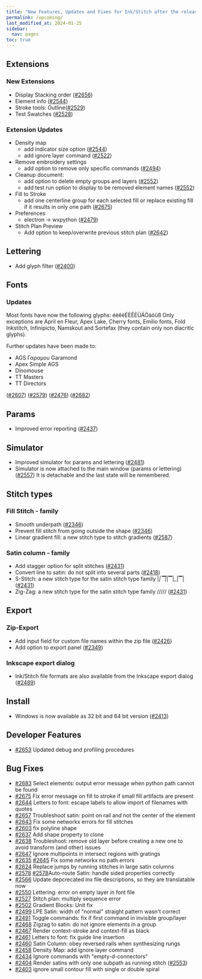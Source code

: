 ```yaml
---
title: "New Features, Updates and Fixes for Ink/Stitch after the release of v3.0.1"
permalink: /upcoming/
last_modified_at: 2024-01-25
sidebar:
  nav: pages
toc: true
---
```

## Extensions

### New Extensions

  * Display Stacking order ([#2656](https://github.com/inkstitch/inkstitch/issues/2656))
  * Element info ([#2544](https://github.com/inkstitch/inkstitch/issues/2544))
  * Stroke tools: Outline([#2529](https://github.com/inkstitch/inkstitch/issues/2529))
  * Test Swatches ([#2528](https://github.com/inkstitch/inkstitch/issues/2528))

### Extension Updates

  * Density map
    * add indicator size option ([#2544](https://github.com/inkstitch/inkstitch/issues/2544))
    * add ignore layer command ([#2522](https://github.com/inkstitch/inkstitch/issues/2522))
  * Remove embroidery settings
    * add option to remove only specific commands ([#2494](https://github.com/inkstitch/inkstitch/issues/2494))
  * Cleanup document:
    * add option to delete empty groups and layers ([#2552](https://github.com/inkstitch/inkstitch/issues/2552))
    * add test run option to display to be removed element names ([#2552](https://github.com/inkstitch/inkstitch/issues/2552))
  * Fill to Stroke
    * add one centerline group for each selected fill or replace existing fill if it results in only one path ([#2675](https://github.com/inkstitch/inkstitch/issues/2675#issuecomment-1882919122))
  * Preferences
    * electron -> wxpython ([#2479](https://github.com/inkstitch/inkstitch/issues/2479))
  * Stitch Plan Preview
    * Add option to keep/overwrite previous stitch plan ([#2642](https://github.com/inkstitch/inkstitch/issues/#2642))

## Lettering

  * Add glyph filter ([#2400](https://github.com/inkstitch/inkstitch/issues/2400))

## Fonts

### Updates

Most fonts have now the following glyphs: éèêëÉÈÊËÜÄÖäöüß
Only exceptions are April en Fleur, Apex Lake, Cherry fonts, Emilio fonts, Fold Inkstitch, Infinipicto, Namskout and Sortefax (they contain only non diacritic glyphs).

Further updates have been made to:

  * AGS Γαραμου Garamond
  * Apex Simple AGS
  * Dinomouse
  * TT Masters
  * TT Directors

([#2607](https://github.com/inkstitch/inkstitch/issues/2607))
([#2579](https://github.com/inkstitch/inkstitch/issues/2579))
([#2476](https://github.com/inkstitch/inkstitch/issues/2476))
([#2682](https://github.com/inkstitch/inkstitch/pull/2682))

## Params

  * Improved error reporting ([#2437](https://github.com/inkstitch/inkstitch/issues/2437))

## Simulator

  * Improved simulator for params and lettering ([#2481](https://github.com/inkstitch/inkstitch/issues/2481))
  * Simulator is now attached to the main window (params or lettering) ([#2557](https://github.com/inkstitch/inkstitch/issues/2557))
    It is detachable and the last state will be remembered.

## Stitch types

### Fill Stitch - family

  * Smooth underpath ([#2346](https://github.com/inkstitch/inkstitch/issues/2346))
  * Prevent fill stitch from going outside the shape ([#2346](https://github.com/inkstitch/inkstitch/issues/2346))
  * Linear gradient fill: a new stitch type to stitch gradients ([#2587](https://github.com/inkstitch/inkstitch/issues/2587))

### Satin column - family

  * Add stagger option for split stitches ([#2431](https://github.com/inkstitch/inkstitch/issues/2431))
  * Convert line to satin: do not split into several parts ([#2418](https://github.com/inkstitch/inkstitch/issues/2418))
  * S-Stitch: a new stitch type for the satin stitch type family |_|▔|_|▔|_|▔| ([#2431](https://github.com/inkstitch/inkstitch/issues/2431))
  * Zig-Zag: a new stitch type for the satin stitch type family /\/\/\/\/ ([#2431](https://github.com/inkstitch/inkstitch/issues/2431))

## Export

### Zip-Export

  * Add input field for custom file names within the zip file ([#2426](https://github.com/inkstitch/inkstitch/issues/2426))
  * Add option to export panel ([#2349](https://github.com/inkstitch/inkstitch/issues/2349))

### Inkscape export dialog

  * Ink/Stitch file formats are also available from the Inkscape export dialog ([#2489](https://github.com/inkstitch/inkstitch/issues/2489))

## Install

  * Windows is now available as 32 bit and 64 bit version ([#2413](https://github.com/inkstitch/inkstitch/issues/2413))

## Developer Features

  * [#2653](https://github.com/inkstitch/inkstitch/issues/2653) Updated debug and profiling procedures

## Bug Fixes

* [#2683](https://github.com/inkstitch/inkstitch/issues/2683) Select elements: output error message when python path cannot be found
* [#2675](https://github.com/inkstitch/inkstitch/issues/2675) Fix error message on fill to stroke if small fill artifacts are present
 * [#2644](https://github.com/inkstitch/inkstitch/issues/2644) Letters to font: escape labels to allow import of filenames with quotes
 * [#2657](https://github.com/inkstitch/inkstitch/issues/2657) Troubleshoot satin: point on rail and not the center of the element
* [#2643](https://github.com/inkstitch/inkstitch/issues/2643) Fix some networkx errors for fill stitches
 * [#2603](https://github.com/inkstitch/inkstitch/issues/2603) fix polyline shape 
 * [#2637](https://github.com/inkstitch/inkstitch/issues/2637) Add shape property to clone
 * [#2638](https://github.com/inkstitch/inkstitch/issues/2638) Troubleshoot: remove old layer before creating a new one to avoid transform (and other) issues
 * [#2647](https://github.com/inkstitch/inkstitch/issues/2647) Ignore multipoints in intersect regions with gratings
 * [#2635](https://github.com/inkstitch/inkstitch/issues/2635) [#2645](https://github.com/inkstitch/inkstitch/issues/2645) Fix some networkx no path errors
 * [#2624](https://github.com/inkstitch/inkstitch/issues/2624) Replace jumps by running stitches in large satin columns
 * [#2578](https://github.com/inkstitch/inkstitch/issues/2578) [#2578](https://github.com/inkstitch/inkstitch/issues/2578)Auto-route Satin: handle sided properties correctly
 * [#2566](https://github.com/inkstitch/inkstitch/issues/2566) Update depcrecated inx file descriptions, so they are translatable now
 * [#2550](https://github.com/inkstitch/inkstitch/issues/2550) Lettering: error on empty layer in font file
 * [#2527](https://github.com/inkstitch/inkstitch/issues/2527) Stitch plan: multiply sequence error
 * [#2502](https://github.com/inkstitch/inkstitch/issues/2502) Gradient Blocks: Unit fix
 * [#2499](https://github.com/inkstitch/inkstitch/issues/2499) LPE Satin: width of "normal" straight pattern wasn't correct
 * [#2491](https://github.com/inkstitch/inkstitch/issues/2491) Toggle commands: fix if first command in invisible group/layer
 * [#2468](https://github.com/inkstitch/inkstitch/issues/2468) Zigzag to satin: do not ignore elements in a group
 * [#2467](https://github.com/inkstitch/inkstitch/issues/2467) Render context-stroke and context-fill as black
 * [#2461](https://github.com/inkstitch/inkstitch/issues/2461) Letters to font: fix guide line insertion
 * [#2460](https://github.com/inkstitch/inkstitch/issues/2460) Satin Column: obey reversed rails when synthesizing rungs
 * [#2458](https://github.com/inkstitch/inkstitch/issues/2458) Density Map: add ignore layer command
 * [#2434](https://github.com/inkstitch/inkstitch/issues/2434) Ignore commands with "empty-d-connectors"
 * [#2404](https://github.com/inkstitch/inkstitch/issues/2404) Render satins with only one subpath as running stitch ([#2553](https://github.com/inkstitch/inkstitch/issues/2553))
 * [#2403](https://github.com/inkstitch/inkstitch/issues/2403) ignore small contour fill with single or double spiral
